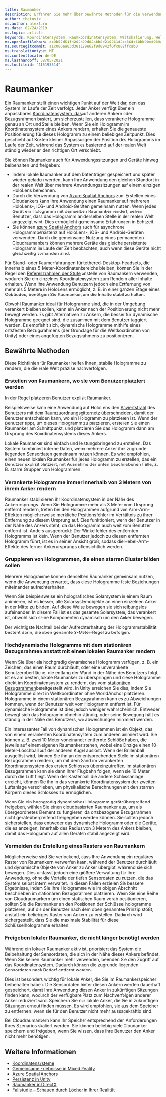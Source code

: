 ```yaml
---
title: Raumanker
description: Erfahren Sie mehr über bewährte Methoden für die Verwendung von Raumankern zum Rendern stabiler Hologramme in Mixed Reality-Anwendungen.
author: thetuvix
ms.author: alexturn
ms.date: 02/24/2019
ms.topic: article
keywords: Koordinatensystem, Raumkoordinatensystem, Weltskalierung, Welt, Skalierung, Position, Ausrichtung, Anker, Raumanker, Weltsperrung, Persistenz, Freigabe, Mixed Reality-Headset, Windows Mixed Reality-Headset, Virtual Reality-Headset, HoloLens
ms.openlocfilehash: dc9b57d51f4202499d82abb8d210261d2ee36dc60bb90ed039a7554f82af79a0
ms.sourcegitcommit: a1c086aa83d381129e62f9d8942f0fc889ffcab0
ms.translationtype: MT
ms.contentlocale: de-DE
ms.lasthandoff: 08/05/2021
ms.locfileid: "115193514"
---
```

# <a name="spatial-anchors"></a>Raumanker

Ein Raumanker stellt einen wichtigen Punkt auf der Welt dar, den das System im Laufe der Zeit verfolgt. Jeder Anker verfügt über ein anpassbares [Koordinatensystem, das](coordinate-systems.md)auf anderen Ankern oder Bezugsrahmen basiert, um sicherzustellen, dass verankerte Hologramme genau an Ort und Stelle bleiben.  Wenn Sie ein Hologramm im Koordinatensystem eines Ankers rendern, erhalten Sie die genaueste Positionierung für dieses Hologramm zu einem beliebigen Zeitpunkt. Dies geschieht auf Kosten kleiner Anpassungen der Position des Hologramms im Laufe der Zeit, während das System es basierend auf der realen Welt ständig wieder an den richtigen Ort verschiebt.

Sie können Raumanker auch für Anwendungssitzungen und Geräte hinweg beibehalten und freigeben:
* Indem lokale Raumanker auf dem Datenträger gespeichert und später wieder geladen werden, kann Ihre Anwendung den gleichen Standort in der realen Welt über mehrere Anwendungssitzungen auf einem einzigen HoloLens berechnen.
* Durch die Verwendung von <a href="/azure/spatial-anchors/overview" target="_blank">Azure Spatial Anchors</a> zum Erstellen eines Cloudankers kann Ihre Anwendung einen Raumanker auf mehreren HoloLens-, iOS- und Android-Geräten gemeinsam nutzen. Wenn jedes Gerät ein Hologramm mit demselben Raumanker rendert, sehen Benutzer, dass das Hologramm an derselben Stelle in der realen Welt angezeigt wird. Dies ermöglicht gemeinsame Erfahrungen in Echtzeit.
* Sie können <a href="/azure/spatial-anchors/overview" target="_blank">azure Spatial Anchors</a> auch für asynchrone Hologrammpersistenz auf HoloLens-, iOS- und Android-Geräten verwenden. Durch die gemeinsame Nutzung eines permanenten Cloudraumankers können mehrere Geräte das gleiche persistente Hologramm im Laufe der Zeit beobachten, auch wenn diese Geräte nicht gleichzeitig vorhanden sind.

Für Stand- oder Raumerfahrungen für tethered-Desktop-Headsets, die innerhalb eines 5-Meter-Koordinatenbereichs bleiben, können Sie in der Regel den [Referenzrahmen der Stufe](coordinate-systems.md#stage-frame-of-reference) anstelle von Raumankern verwenden, wodurch Sie ein einzelnes Koordinatensystem zum Rendern aller Inhalte erhalten. Wenn Ihre Anwendung Benutzern jedoch eine Entfernung von mehr als 5 Metern in HoloLens ermöglicht, z. B. in einer ganzen Etage eines Gebäudes, benötigen Sie Raumanker, um die Inhalte stabil zu halten.

Obwohl Raumanker ideal für Hologramme sind, die in der Umgebung verankert bleiben sollen, kann ein Anker nach der Positionierung nicht mehr bewegt werden. Es gibt Alternativen zu Ankern, die besser für dynamische Hologramme geeignet sind, die zusammen mit dem Benutzer taggiert werden. Es empfiehlt sich, dynamische Hologramme mithilfe eines ortsfesten Bezugsrahmens (der Grundlage für die Weltkoordinaten von Unity) oder eines angefügten Bezugsrahmens zu positionieren.

## <a name="best-practices"></a>Bewährte Methoden

Diese Richtlinien für Raumanker helfen Ihnen, stabile Hologramme zu rendern, die die reale Welt präzise nachverfolgen.

### <a name="create-spatial-anchors-where-users-place-them"></a>Erstellen von Raumankern, wo sie vom Benutzer platziert werden

In der Regel platzieren Benutzer explizit Raumanker.

Beispielsweise kann eine Anwendung auf HoloLens den [Anviertstrahl](gaze-and-commit.md) des Benutzers mit dem [Raumzuordnungsgitternetz](spatial-mapping.md) überschneiden, damit der Benutzer entscheiden kann, wo ein Hologramm zu platzieren ist. Wenn der Benutzer tippt, um dieses Hologramm zu platzieren, erstellen Sie einen Raumanker am Schnittpunkt, und platzieren Sie das Hologramm dann am Ursprung des Koordinatensystems dieses Ankers.

Lokale Raumanker sind einfach und leistungsbringend zu erstellen. Das System kombiniert interne Daten, wenn mehrere Anker ihre zugrunde liegenden Sensordaten gemeinsam nutzen können. Es wird empfohlen, einen neuen lokalen Raumanker für jedes Hologramm zu erstellen, das ein Benutzer explizit platziert, mit Ausnahme der unten beschriebenen Fälle, z. B. starre Gruppen von Hologrammen.

### <a name="always-render-anchored-holograms-within-3-meters-of-their-anchor"></a>Verankerte Hologramme immer innerhalb von 3 Metern von ihrem Anker rendern

Raumanker stabilisieren ihr Koordinatensystem in der Nähe des Ankerursprungs. Wenn Sie Hologramme mehr als 3 Meter vom Ursprung entfernt rendern, treten bei den Hologrammen aufgrund von Arm-Arm-Effekten möglicherweise merkliche Positionsfehler im Verhältnis zu ihrer Entfernung zu diesem Ursprung auf. Dies funktioniert, wenn der Benutzer in der Nähe des Ankers steht, da das Hologramm auch weit vom Benutzer entfernt ist. Anders ausgedrückt: Der Winkelfehler des entfernten Hologramms ist klein. Wenn der Benutzer jedoch zu diesem entfernten Hologramm führt, ist es in seiner Ansicht groß, sodass die Hebel-Arm-Effekte des fernen Ankerursprungs offensichtlich werden.

### <a name="group-holograms-that-should-form-a-rigid-cluster"></a>Gruppieren von Hologrammen, die einen starren Cluster bilden sollen

Mehrere Hologramme können denselben Raumanker gemeinsam nutzen, wenn die Anwendung erwartet, dass diese Hologramme feste Beziehungen miteinander aufrechterhalten.

Wenn Sie beispielsweise ein holografisches Solarsystem in einem Raum animieren, ist es besser, alle Solarsystemobjekte an einen einzelnen Anker in der Mitte zu binden. Auf diese Weise bewegen sie sich reibungslos aufeinander. In diesem Fall ist es das gesamte Solarsystem, das verankert ist, obwohl sich seine Komponenten dynamisch um den Anker bewegen.

Der wichtigste Nachteil bei der Aufrechterhaltung der Hologrammstabilität besteht darin, die oben genannte 3-Meter-Regel zu befolgen.

### <a name="render-highly-dynamic-holograms-using-the-stationary-frame-of-reference-instead-of-a-local-spatial-anchor"></a>Hochdynamische Hologramme mit dem stationären Bezugsrahmen anstatt mit einem lokalen Raumanker rendern

Wenn Sie über ein hochgradig dynamisches Hologramm verfügen, z. B. ein Zeichen, das einen Raum durchläuft, oder eine unverankerte Benutzeroberfläche, die entlang der Wand in der Nähe des Benutzers folgt, ist es am besten, lokale Raumanker zu überspringen und diese Hologramme direkt im Koordinatensystem zu rendern, das vom [stationären Bezugsrahmen](coordinate-systems.md#stationary-frame-of-reference)bereitgestellt wird. In Unity erreichen Sie dies, indem Sie Hologramme direkt in Weltkoordinaten ohne WorldAnchor platzieren. Hologramme in einem stationären Bezugsrahmen kann es zu Abweichungen kommen, wenn der Benutzer weit vom Hologramm entfernt ist. Für dynamische Hologramme ist dies jedoch weniger wahrscheinlich: Entweder bewegt sich das Hologramm ohnehin ständig, oder seine Bewegung hält es ständig in der Nähe des Benutzers, wo abweichungen minimiert werden.

Ein interessanter Fall von dynamischen Hologrammen ist ein Objekt, das von einem verankerten Koordinatensystem zum anderen animiert wird. Sie können z. B. zwei 10 Meter voneinander entfernte Schlöße haben, die jeweils auf einem eigenen Raumanker stehen, wobei eine Einzige einen 10-Meter-Löschball auf der anderen Kugel auslöst. Wenn der Brillenball ausgelöst wird, können Sie ihn an der entsprechenden Stelle im stationären Bezugsrahmen rendern, um mit dem Sand im verankerten Koordinatensystem des ersten Schlosses übereinzutreffen. Im stationären Bezugsrahmen kann sie dann ihrer Flugbahn folgen, wenn sie 10 Meter durch die Luft fliegt. Wenn der Kastenball die andere Schlossanlage erreicht, können Sie ihn in das verankerte Koordinatensystem der zweiten Luftanlage verschieben, um physikalische Berechnungen mit den starren Körpern dieses Schlosses zu ermöglichen.

Wenn Sie ein hochgradig dynamisches Hologramm geräteübergreifend freigeben, wählen Sie einen cloudbasierten Raumanker aus, um als übergeordnetes Element zu fungieren, da ortsbezogene Bezugsrahmen nicht geräteübergreifend freigegeben werden können.  Sie sollten jedoch sicherstellen, dass entweder das dynamische Hologramm oder die Geräte, die es anzeigen, innerhalb des Radius von 3 Metern des Ankers bleiben, damit das Hologramm auf allen Geräten stabil angezeigt wird.

### <a name="avoid-creating-a-grid-of-spatial-anchors"></a>Vermeiden der Erstellung eines Rasters von Raumankern

Möglicherweise sind Sie verlockend, dass Ihre Anwendung ein reguläres Raster von Raumankern verwerfen kann, während der Benutzer durchläuft und dynamische Objekte von Anker zu Anker übergibt, während sie sich bewegen. Dies umfasst jedoch eine größere Verwaltung für Ihre Anwendung, ohne die Vorteile der tiefen Sensordaten zu nutzen, die das System selbst intern verwaltet. In diesen Fällen erzielen Sie bessere Ergebnisse, indem Sie Ihre Hologramme wie im obigen Abschnitt beschrieben im stationären Bezugsrahmen platzieren.
Wenn Sie eine Reihe von Cloudraumankern um einen statischen Raum vorab positionieren, sollten Sie die Raumanker an den Positionen der Schlüssel hologramme platzieren, auf die der Benutzer nach dem oben genannten Prinzip stößt, anstatt ein beliebiges Raster von Ankern zu erstellen. Dadurch wird sichergestellt, dass Sie die maximale Stabilität für diese Schlüsselhologramme erhalten.

### <a name="release-local-spatial-anchors-you-no-longer-need"></a>Freigeben lokaler Raumanker, die nicht länger benötigt werden

Während ein lokaler Raumanker aktiv ist, priorisiert das System die Beibehaltung der Sensordaten, die sich in der Nähe dieses Ankers befindet. Wenn Sie keinen Raumanker mehr verwenden, beenden Sie den Zugriff auf das Koordinatensystem. Dadurch können die zugrunde liegenden Sensordaten nach Bedarf entfernt werden.

Dies ist besonders wichtig für lokale Anker, die Sie im Raumankerspeicher beibehalten haben. Die Sensordaten hinter diesen Ankern werden dauerhaft gespeichert, damit Ihre Anwendung diesen Anker in zukünftigen Sitzungen finden kann, wodurch der verfügbare Platz zum Nachverfolgen anderer Anker reduziert wird. Speichern Sie nur lokale Anker, die Sie in zukünftigen Sitzungen erneut finden müssen. Es wird empfohlen, sie aus dem Speicher zu entfernen, wenn sie für den Benutzer nicht mehr aussagekräftig sind.

Bei Cloudraumankern kann Ihr Speicher entsprechend den Anforderungen Ihres Szenarios skaliert werden. Sie können beliebig viele Cloudanker speichern und freigeben, wenn Sie wissen, dass Ihre Benutzer den Anker nicht mehr benötigen.

## <a name="see-also"></a>Weitere Informationen

* [Koordinatensysteme](coordinate-systems.md)
* [Gemeinsame Erlebnisse in Mixed Reality](../develop/platform-capabilities-and-apis/shared-experiences-in-mixed-reality.md)
* <a href="/azure/spatial-anchors" target="_blank">Azure Spatial Anchors</a>
* [Persistenz in Unity](../develop/unity/persistence-in-unity.md)
* [Raumanker in DirectX](../develop/native/coordinate-systems-in-directx.md#place-holograms-in-the-world-using-spatial-anchors)
* [Fallstudie – Schauen durch Löcher in Ihrer Realität](../out-of-scope/case-study-looking-through-holes-in-your-reality.md)